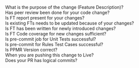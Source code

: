 
What is the purpose of the change (Feature Description)?	 
Has peer review been done for your code change?	 
Is FT report present for your changes?	 
Is existing FTs needs to be updated because of your changes?	 
Is FT has been written for newly introduced changes?	 
Is FT Code coverage for new changes sufficient?	 
Is pre-commit job for Unit Tests successful?	 
Is pre-commit for Rules Test Cases successful?	 
Is PPMR Version correct?	 
When you are pushing this change to Live?	 
Does your PR has logical commits?	 
